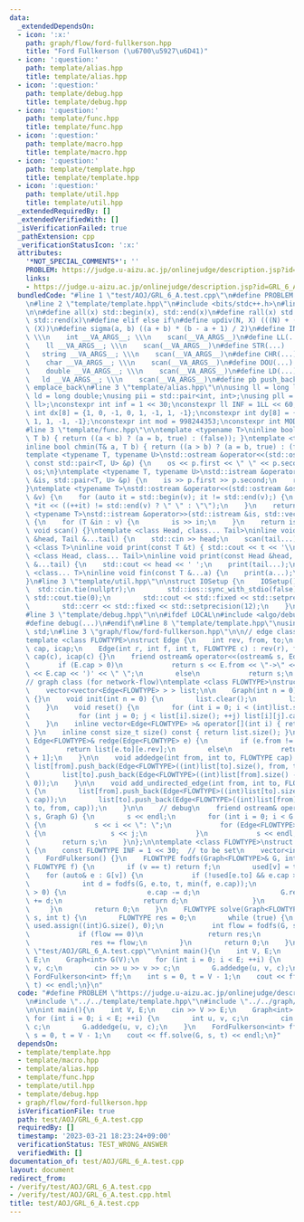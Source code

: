 ```yaml
---
data:
  _extendedDependsOn:
  - icon: ':x:'
    path: graph/flow/ford-fullkerson.hpp
    title: "Ford Fullkerson (\u6700\u5927\u6D41)"
  - icon: ':question:'
    path: template/alias.hpp
    title: template/alias.hpp
  - icon: ':question:'
    path: template/debug.hpp
    title: template/debug.hpp
  - icon: ':question:'
    path: template/func.hpp
    title: template/func.hpp
  - icon: ':question:'
    path: template/macro.hpp
    title: template/macro.hpp
  - icon: ':question:'
    path: template/template.hpp
    title: template/template.hpp
  - icon: ':question:'
    path: template/util.hpp
    title: template/util.hpp
  _extendedRequiredBy: []
  _extendedVerifiedWith: []
  _isVerificationFailed: true
  _pathExtension: cpp
  _verificationStatusIcon: ':x:'
  attributes:
    '*NOT_SPECIAL_COMMENTS*': ''
    PROBLEM: https://judge.u-aizu.ac.jp/onlinejudge/description.jsp?id=GRL_6_A
    links:
    - https://judge.u-aizu.ac.jp/onlinejudge/description.jsp?id=GRL_6_A
  bundledCode: "#line 1 \"test/AOJ/GRL_6_A.test.cpp\"\n#define PROBLEM \"https://judge.u-aizu.ac.jp/onlinejudge/description.jsp?id=GRL_6_A\"\
    \n#line 2 \"template/template.hpp\"\n#include <bits/stdc++.h>\n#line 3 \"template/macro.hpp\"\
    \n\n#define all(x) std::begin(x), std::end(x)\n#define rall(x) std::rbegin(x),\
    \ std::rend(x)\n#define elif else if\n#define updiv(N, X) (((N) + (X) - (1)) /\
    \ (X))\n#define sigma(a, b) ((a + b) * (b - a + 1) / 2)\n#define INT(...)    \
    \ \\\n    int __VA_ARGS__; \\\n    scan(__VA_ARGS__)\n#define LL(...)     \\\n\
    \    ll __VA_ARGS__; \\\n    scan(__VA_ARGS__)\n#define STR(...)        \\\n \
    \   string __VA_ARGS__; \\\n    scan(__VA_ARGS__)\n#define CHR(...)      \\\n\
    \    char __VA_ARGS__; \\\n    scan(__VA_ARGS__)\n#define DOU(...)        \\\n\
    \    double __VA_ARGS__; \\\n    scan(__VA_ARGS__)\n#define LD(...)     \\\n \
    \   ld __VA_ARGS__; \\\n    scan(__VA_ARGS__)\n#define pb push_back\n#define eb\
    \ emplace_back\n#line 3 \"template/alias.hpp\"\n\nusing ll = long long;\nusing\
    \ ld = long double;\nusing pii = std::pair<int, int>;\nusing pll = std::pair<ll,\
    \ ll>;\nconstexpr int inf = 1 << 30;\nconstexpr ll INF = 1LL << 60;\nconstexpr\
    \ int dx[8] = {1, 0, -1, 0, 1, -1, 1, -1};\nconstexpr int dy[8] = {0, 1, 0, -1,\
    \ 1, 1, -1, -1};\nconstexpr int mod = 998244353;\nconstexpr int MOD = 1e9 + 7;\n\
    #line 3 \"template/func.hpp\"\n\ntemplate <typename T>\ninline bool chmax(T& a,\
    \ T b) { return ((a < b) ? (a = b, true) : (false)); }\ntemplate <typename T>\n\
    inline bool chmin(T& a, T b) { return ((a > b) ? (a = b, true) : (false)); }\n\
    template <typename T, typename U>\nstd::ostream &operator<<(std::ostream &os,\
    \ const std::pair<T, U> &p) {\n    os << p.first << \" \" << p.second;\n    return\
    \ os;\n}\ntemplate <typename T, typename U>\nstd::istream &operator>>(std::istream\
    \ &is, std::pair<T, U> &p) {\n    is >> p.first >> p.second;\n    return is;\n\
    }\ntemplate <typename T>\nstd::ostream &operator<<(std::ostream &os, const std::vector<T>\
    \ &v) {\n    for (auto it = std::begin(v); it != std::end(v);) {\n        os <<\
    \ *it << ((++it) != std::end(v) ? \" \" : \"\");\n    }\n    return os;\n}\ntemplate\
    \ <typename T>\nstd::istream &operator>>(std::istream &is, std::vector<T> &v)\
    \ {\n    for (T &in : v) {\n        is >> in;\n    }\n    return is;\n}\ninline\
    \ void scan() {}\ntemplate <class Head, class... Tail>\ninline void scan(Head\
    \ &head, Tail &...tail) {\n    std::cin >> head;\n    scan(tail...);\n}\ntemplate\
    \ <class T>\ninline void print(const T &t) { std::cout << t << '\\n'; }\ntemplate\
    \ <class Head, class... Tail>\ninline void print(const Head &head, const Tail\
    \ &...tail) {\n    std::cout << head << ' ';\n    print(tail...);\n}\ntemplate\
    \ <class... T>\ninline void fin(const T &...a) {\n    print(a...);\n    exit(0);\n\
    }\n#line 3 \"template/util.hpp\"\n\nstruct IOSetup {\n    IOSetup() {\n      \
    \  std::cin.tie(nullptr);\n        std::ios::sync_with_stdio(false);\n       \
    \ std::cout.tie(0);\n        std::cout << std::fixed << std::setprecision(12);\n\
    \        std::cerr << std::fixed << std::setprecision(12);\n    }\n} IOSetup;\n\
    #line 3 \"template/debug.hpp\"\n\n#ifdef LOCAL\n#include <algo/debug.hpp>\n#else\n\
    #define debug(...)\n#endif\n#line 8 \"template/template.hpp\"\nusing namespace\
    \ std;\n#line 3 \"graph/flow/ford-fullkerson.hpp\"\n\n// edge class (for network-flow)\n\
    template <class FLOWTYPE>\nstruct Edge {\n    int rev, from, to;\n    FLOWTYPE\
    \ cap, icap;\n    Edge(int r, int f, int t, FLOWTYPE c) : rev(r), from(f), to(t),\
    \ cap(c), icap(c) {}\n    friend ostream& operator<<(ostream& s, Edge E) {\n \
    \       if (E.cap > 0)\n            return s << E.from << \"->\" << E.to << '('\
    \ << E.cap << ')' << \" \";\n        else\n            return s;\n    }\n};\n\n\
    // graph class (for network-flow)\ntemplate <class FLOWTYPE>\nstruct Graph {\n\
    \    vector<vector<Edge<FLOWTYPE> > > list;\n\n    Graph(int n = 0) : list(n)\
    \ {}\n    void init(int n = 0) {\n        list.clear();\n        list.resize(n);\n\
    \    }\n    void reset() {\n        for (int i = 0; i < (int)list.size(); ++i)\n\
    \            for (int j = 0; j < list[i].size(); ++j) list[i][j].cap = list[i][j].icap;\n\
    \    }\n    inline vector<Edge<FLOWTYPE> >& operator[](int i) { return list[i];\
    \ }\n    inline const size_t size() const { return list.size(); }\n\n    inline\
    \ Edge<FLOWTYPE>& redge(Edge<FLOWTYPE> e) {\n        if (e.from != e.to)\n   \
    \         return list[e.to][e.rev];\n        else\n            return list[e.to][e.rev\
    \ + 1];\n    }\n\n    void addedge(int from, int to, FLOWTYPE cap) {\n       \
    \ list[from].push_back(Edge<FLOWTYPE>((int)list[to].size(), from, to, cap));\n\
    \        list[to].push_back(Edge<FLOWTYPE>((int)list[from].size() - 1, to, from,\
    \ 0));\n    }\n\n    void add_undirected_edge(int from, int to, FLOWTYPE cap)\
    \ {\n        list[from].push_back(Edge<FLOWTYPE>((int)list[to].size(), from, to,\
    \ cap));\n        list[to].push_back(Edge<FLOWTYPE>((int)list[from].size() - 1,\
    \ to, from, cap));\n    }\n\n    // debug\n    friend ostream& operator<<(ostream&\
    \ s, Graph G) {\n        s << endl;\n        for (int i = 0; i < G.size(); i++)\
    \ {\n            s << i << \": \";\n            for (Edge<FLOWTYPE> j : G.list[i])\
    \ {\n                s << j;\n            }\n            s << endl;\n        }\n\
    \        return s;\n    }\n};\n\ntemplate <class FLOWTYPE>\nstruct FordFulkerson\
    \ {\n    const FLOWTYPE INF = 1 << 30;  // to be set\n    vector<int> used;\n\n\
    \    FordFulkerson() {}\n    FLOWTYPE fodfs(Graph<FLOWTYPE>& G, int v, int t,\
    \ FLOWTYPE f) {\n        if (v == t) return f;\n        used[v] = true;\n    \
    \    for (auto& e : G[v]) {\n            if (!used[e.to] && e.cap > 0) {\n   \
    \             int d = fodfs(G, e.to, t, min(f, e.cap));\n                if (d\
    \ > 0) {\n                    e.cap -= d;\n                    G.redge(e).cap\
    \ += d;\n                    return d;\n                }\n            }\n   \
    \     }\n        return 0;\n    }\n    FLOWTYPE solve(Graph<FLOWTYPE>& G, int\
    \ s, int t) {\n        FLOWTYPE res = 0;\n        while (true) {\n           \
    \ used.assign((int)G.size(), 0);\n            int flow = fodfs(G, s, t, INF);\n\
    \            if (flow == 0)\n                return res;\n            else\n \
    \               res += flow;\n        }\n        return 0;\n    }\n};\n#line 4\
    \ \"test/AOJ/GRL_6_A.test.cpp\"\n\nint main(){\n    int V, E;\n    cin >> V >>\
    \ E;\n    Graph<int> G(V);\n    for (int i = 0; i < E; ++i) {\n        int u,\
    \ v, c;\n        cin >> u >> v >> c;\n        G.addedge(u, v, c);\n    }\n   \
    \ FordFulkerson<int> ff;\n    int s = 0, t = V - 1;\n    cout << ff.solve(G, s,\
    \ t) << endl;\n}\n"
  code: "#define PROBLEM \"https://judge.u-aizu.ac.jp/onlinejudge/description.jsp?id=GRL_6_A\"\
    \n#include \"../../template/template.hpp\"\n#include \"../../graph/flow/ford-fullkerson.hpp\"\
    \n\nint main(){\n    int V, E;\n    cin >> V >> E;\n    Graph<int> G(V);\n   \
    \ for (int i = 0; i < E; ++i) {\n        int u, v, c;\n        cin >> u >> v >>\
    \ c;\n        G.addedge(u, v, c);\n    }\n    FordFulkerson<int> ff;\n    int\
    \ s = 0, t = V - 1;\n    cout << ff.solve(G, s, t) << endl;\n}"
  dependsOn:
  - template/template.hpp
  - template/macro.hpp
  - template/alias.hpp
  - template/func.hpp
  - template/util.hpp
  - template/debug.hpp
  - graph/flow/ford-fullkerson.hpp
  isVerificationFile: true
  path: test/AOJ/GRL_6_A.test.cpp
  requiredBy: []
  timestamp: '2023-03-21 18:23:24+09:00'
  verificationStatus: TEST_WRONG_ANSWER
  verifiedWith: []
documentation_of: test/AOJ/GRL_6_A.test.cpp
layout: document
redirect_from:
- /verify/test/AOJ/GRL_6_A.test.cpp
- /verify/test/AOJ/GRL_6_A.test.cpp.html
title: test/AOJ/GRL_6_A.test.cpp
---
```

